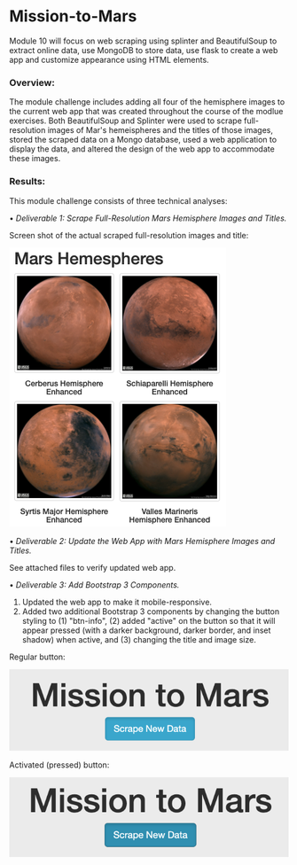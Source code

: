 # Mission-to-Mars
Module 10 will focus on web scraping using splinter and BeautifulSoup to extract online data, use MongoDB to store data, use flask to create a web app and customize appearance using HTML elements.

### Overview:

The module challenge includes adding all four of the hemisphere images to the current web app that was created throughout the course of the modlue exercises. Both BeautifulSoup and Splinter were used to scrape full-resolution images of Mar's hemeispheres and the titles of those images, stored the scraped data on a Mongo database, used a web application to display the data, and altered the design of the web app to accommodate these images.

### Results:

This module challenge consists of three technical analyses:

•	*Deliverable 1: Scrape Full-Resolution Mars Hemisphere Images and Titles.*

Screen shot of the actual scraped full-resolution images and title:

![](./Pictures/Deliverable_1.png)

• 	*Deliverable 2: Update the Web App with Mars Hemisphere Images and Titles.* 

See attached files to verify updated web app.

•	*Deliverable 3: Add Bootstrap 3 Components.*

1. Updated the web app to make it mobile-responsive.
2. Added two additional Bootstrap 3 components by changing the button styling to (1) "btn-info", (2) added "active" on the button so that it will appear pressed (with a darker background, darker border, and inset shadow) when active, and (3) changing the title and image size. 

Regular button:

![](./Pictures/Not_active.png)

Activated (pressed) button:

![](./Pictures/Active.png)
